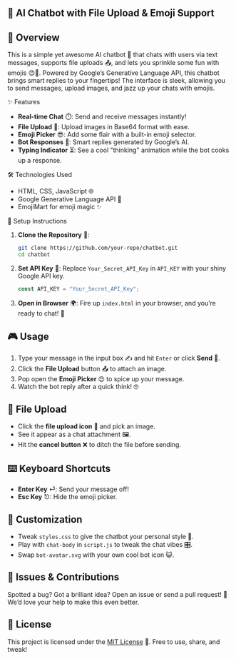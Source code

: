 ## 🤖 AI Chatbot with File Upload & Emoji Support

## 🌟 Overview
This is a simple yet awesome AI chatbot 🤖 that chats with users via text messages, supports file uploads 📤, and lets you sprinkle some fun with emojis 😊🎉. Powered by Google’s Generative Language API, this chatbot brings smart replies to your fingertips! The interface is sleek, allowing you to send messages, upload images, and jazz up your chats with emojis.

✨ Features
- **Real-time Chat** ⏱️: Send and receive messages instantly!
- **File Upload** 📸: Upload images in Base64 format with ease.
- **Emoji Picker** 😎: Add some flair with a built-in emoji selector.
- **Bot Responses** 🧠: Smart replies generated by Google’s AI.
- **Typing Indicator** ⏳: See a cool "thinking" animation while the bot cooks up a response.

🛠️ Technologies Used
- HTML, CSS, JavaScript 🌐
- Google Generative Language API 🤖
- EmojiMart for emoji magic ✨

🚀 Setup Instructions
1. **Clone the Repository** 📂:
   ```sh
   git clone https://github.com/your-repo/chatbot.git
   cd chatbot
   ```

2. **Set API Key** 🔑:
   Replace `Your_Secret_API_Key` in `API_KEY` with your shiny Google API key.
   ```js
   const API_KEY = "Your_Secret_API_Key";
   ```

3. **Open in Browser** 🌍:
   Fire up `index.html` in your browser, and you’re ready to chat! 🎉

## 🎮 Usage
1. Type your message in the input box ✍️ and hit `Enter` or click **Send** 🚀.
2. Click the **File Upload** button 📤 to attach an image.
3. Pop open the **Emoji Picker** 😍 to spice up your message.
4. Watch the bot reply after a quick think! 🤓

## 📸 File Upload
- Click the **file upload icon** 📎 and pick an image.
- See it appear as a chat attachment 🖼️.
- Hit the **cancel button** ❌ to ditch the file before sending.

## ⌨️ Keyboard Shortcuts
- **Enter Key** ⏎: Send your message off!
- **Esc Key** ⎋: Hide the emoji picker.

## 🎨 Customization
- Tweak `styles.css` to give the chatbot your personal style 💅.
- Play with `chat-body` in `script.js` to tweak the chat vibes 🎛️.
- Swap `bot-avatar.svg` with your own cool bot icon 😺.

## 🐞 Issues & Contributions
Spotted a bug? Got a brilliant idea? Open an issue or send a pull request! 🙌 We’d love your help to make this even better.

## 📜 License
This project is licensed under the [MIT License](LICENSE) 📝. Free to use, share, and tweak!

